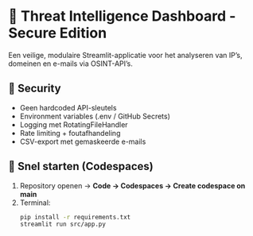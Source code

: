 # 🧠 Threat Intelligence Dashboard - Secure Edition

Een veilige, modulaire Streamlit-applicatie voor het analyseren van IP’s, domeinen en e-mails via OSINT-API’s.

## 🔐 Security
- Geen hardcoded API-sleutels
- Environment variables (.env / GitHub Secrets)
- Logging met RotatingFileHandler
- Rate limiting + foutafhandeling
- CSV-export met gemaskeerde e-mails

## 🚀 Snel starten (Codespaces)
1. Repository openen → **Code → Codespaces → Create codespace on main**
2. Terminal:
   ```bash
   pip install -r requirements.txt
   streamlit run src/app.py
